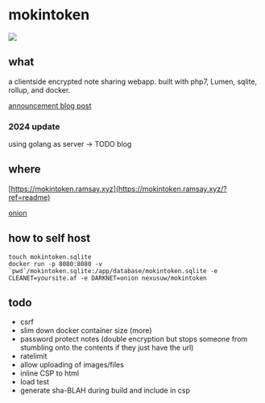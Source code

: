 # mokintoken

![](https://dockeri.co/image/nexusuw/mokintoken)

## what

a clientside encrypted note sharing webapp. built with php7, Lumen, sqlite, rollup, and docker.

[announcement blog post](https://ramsay.xyz/2020/03/27/mokintoken-released.html)

### 2024 update

using golang as server -> TODO blog

## where

[https://mokintoken.ramsay.xyz](https://mokintoken.ramsay.xyz/?ref=readme)

[onion](http://mokinan4qvxi4ragyzgkewrmnnqslkcdglk6v5zruknwnnuvv2lu5uad.onion/)

## how to self host

```
touch mokintoken.sqlite
docker run -p 8080:8080 -v `pwd`/mokintoken.sqlite:/app/database/mokintoken.sqlite -e CLEANET=yoursite.af -e DARKNET=onion nexusuw/mokintoken
```

## todo

- csrf
- slim down docker container size (more)
- password protect notes (double encryption but stops someone from stumbling onto the contents if they just have the url)
- ratelimit
- allow uploading of images/files
- inline CSP to html
- load test
- generate sha-BLAH during build and include in csp
